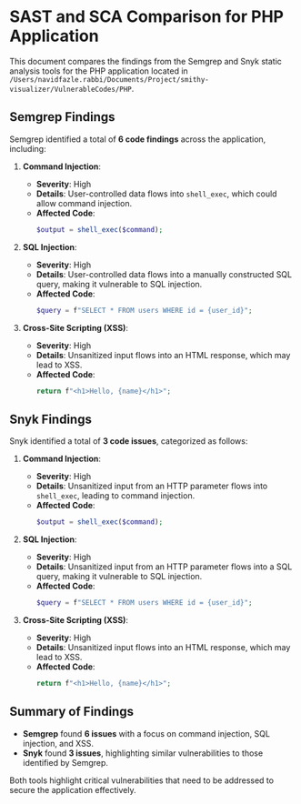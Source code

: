# SAST and SCA Comparison for PHP Application

This document compares the findings from the Semgrep and Snyk static analysis tools for the PHP application located in `/Users/navidfazle.rabbi/Documents/Project/smithy-visualizer/VulnerableCodes/PHP`.

## Semgrep Findings

Semgrep identified a total of **6 code findings** across the application, including:

1. **Command Injection**:
   - **Severity**: High
   - **Details**: User-controlled data flows into `shell_exec`, which could allow command injection.
   - **Affected Code**:
     ```php
     $output = shell_exec($command);
     ```

2. **SQL Injection**:
   - **Severity**: High
   - **Details**: User-controlled data flows into a manually constructed SQL query, making it vulnerable to SQL injection.
   - **Affected Code**:
     ```php
     $query = f"SELECT * FROM users WHERE id = {user_id}";
     ```

3. **Cross-Site Scripting (XSS)**:
   - **Severity**: High
   - **Details**: Unsanitized input flows into an HTML response, which may lead to XSS.
   - **Affected Code**:
     ```php
     return f"<h1>Hello, {name}</h1>";
     ```

## Snyk Findings

Snyk identified a total of **3 code issues**, categorized as follows:

1. **Command Injection**:
   - **Severity**: High
   - **Details**: Unsanitized input from an HTTP parameter flows into `shell_exec`, leading to command injection.
   - **Affected Code**:
     ```php
     $output = shell_exec($command);
     ```

2. **SQL Injection**:
   - **Severity**: High
   - **Details**: Unsanitized input from an HTTP parameter flows into a SQL query, making it vulnerable to SQL injection.
   - **Affected Code**:
     ```php
     $query = f"SELECT * FROM users WHERE id = {user_id}";
     ```

3. **Cross-Site Scripting (XSS)**:
   - **Severity**: High
   - **Details**: Unsanitized input flows into an HTML response, which may lead to XSS.
   - **Affected Code**:
     ```php
     return f"<h1>Hello, {name}</h1>";
     ```

## Summary of Findings

- **Semgrep** found **6 issues** with a focus on command injection, SQL injection, and XSS.
- **Snyk** found **3 issues**, highlighting similar vulnerabilities to those identified by Semgrep.

Both tools highlight critical vulnerabilities that need to be addressed to secure the application effectively.